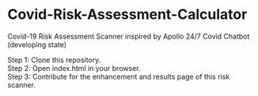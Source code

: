# Covid-Risk-Assessment-Calculator
Covid-19 Risk Assessment Scanner inspired by Apollo 24/7 Covid Chatbot (developing state)

Step 1: Clone this repository.  
Step 2: Open index.html in your browser.  
Step 3: Contribute for the enhancement and results page of this risk scanner.  

